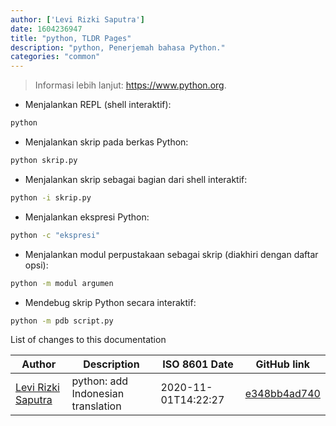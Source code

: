 ```yaml
---
author: ['Levi Rizki Saputra']
date: 1604236947
title: "python, TLDR Pages"
description: "python, Penerjemah bahasa Python."
categories: "common"
---
```

> Informasi lebih lanjut: <https://www.python.org>.

- Menjalankan REPL (shell interaktif):

```bash
python
```

- Menjalankan skrip pada berkas Python:

```bash
python skrip.py
```

- Menjalankan skrip sebagai bagian dari shell interaktif:

```bash
python -i skrip.py
```

- Menjalankan ekspresi Python:

```bash
python -c "ekspresi"
```

- Menjalankan modul perpustakaan sebagai skrip (diakhiri dengan daftar opsi):

```bash
python -m modul argumen
```

- Mendebug skrip Python secara interaktif:

```bash
python -m pdb script.py
```
List of changes to this documentation


Author | Description | ISO 8601 Date | GitHub link
------|-----|-----|-----
[Levi Rizki Saputra](mailto:42236775+levirs565@users.noreply.github.com) | python: add Indonesian translation | 2020-11-01T14:22:27 | [e348bb4ad740](https://github.com/tldr-pages/tldr/commit/e348bb4ad740cd165ae0538b1597ed406a645641)

